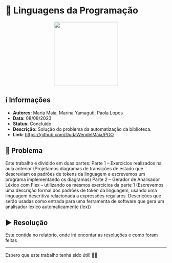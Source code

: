 # 🔎 Linguagens da Programação

<div align="center"> 
<img width="200" height="200" src="https://media.tenor.com/mqvLadAFFtMAAAAi/thinking-about-question-mark.gif">
</div>

## ℹ️ Informações
- **Autores:** Maria Maia, Marina Yamaguti, Paola Lopes
- **Data:** 08/08/2023
- **Status:** Concluído
- **Descrição:** Solução do problema da automatização da biblioteca.
- **Link:** https://github.com/DudaWendelMaia/POO

## 🎯 Problema
Este trabalho é dividido em duas partes:
Parte 1 – Exercícios realizados na aula anterior (Projetamos diagramas de transições de
estado que descreviam os padrões de tokens da linguagem e escrevemos um programa
implementando os diagramas)
Parte 2 – Gerador de Analisador Léxico com Flex – utilizando os mesmos exercícios da
parte 1 (Escrevemos uma descrição formal dos padrões de token da linguagem, usando
uma linguagem descritiva relacionada a expressões regulares. Descrições que serão
usadas como entrada para uma ferramenta de software que gera um analisador léxico
automaticamente (lex))

## ▶️ Resolução
Esta contida no relatório, onde irá encontar as resoluções e como foram feitas

---

Espero que este trabalho tenha sido útil! 🚀🌟
